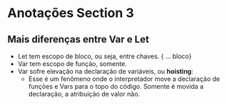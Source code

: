 # Anotações Section 3
## Mais diferenças entre Var e Let

- Let tem escopo de bloco, ou seja, entre chaves. { ... bloco}
- Var tem escopo de função, somente.
- Var sofre elevação na declaração de variáveis, ou <b>hoisting</b>:
    - Esse é um fenômeno onde o interpretador move a declaração de funções e Vars para o topo do código. Somente é movida a declaração, a atribuição de valor não.